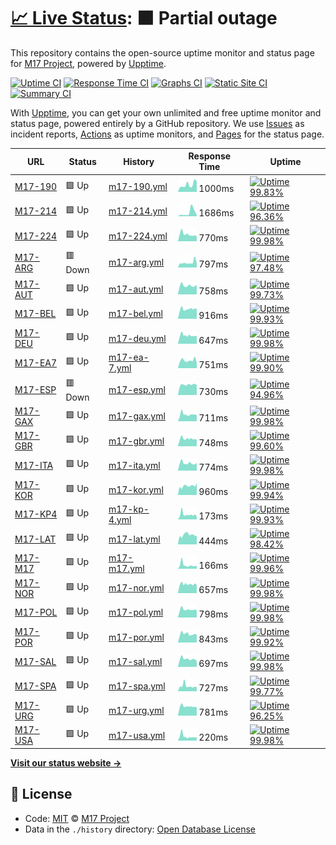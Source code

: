 # [📈 Live Status](https://uptime.m17.link): <!--live status--> **🟧 Partial outage**

This repository contains the open-source uptime monitor and status page for [M17 Project](https://m17project.org/), powered by [Upptime](https://github.com/upptime/upptime).

[![Uptime CI](https://github.com/koj-co/upptime/workflows/Uptime%20CI/badge.svg)](https://github.com/koj-co/upptime/actions?query=workflow%3A%22Uptime+CI%22)
[![Response Time CI](https://github.com/koj-co/upptime/workflows/Response%20Time%20CI/badge.svg)](https://github.com/koj-co/upptime/actions?query=workflow%3A%22Response+Time+CI%22)
[![Graphs CI](https://github.com/koj-co/upptime/workflows/Graphs%20CI/badge.svg)](https://github.com/koj-co/upptime/actions?query=workflow%3A%22Graphs+CI%22)
[![Static Site CI](https://github.com/koj-co/upptime/workflows/Static%20Site%20CI/badge.svg)](https://github.com/koj-co/upptime/actions?query=workflow%3A%22Static+Site+CI%22)
[![Summary CI](https://github.com/koj-co/upptime/workflows/Summary%20CI/badge.svg)](https://github.com/koj-co/upptime/actions?query=workflow%3A%22Summary+CI%22)

With [Upptime](https://upptime.js.org), you can get your own unlimited and free uptime monitor and status page, powered entirely by a GitHub repository. We use [Issues](https://github.com/M17-Project/upptime/issues) as incident reports, [Actions](https://github.com/M17-Project/upptime/actions) as uptime monitors, and [Pages](https://uptime.m17.link) for the status page.

<!--start: status pages-->
<!-- This summary is generated by Upptime (https://github.com/upptime/upptime) -->
<!-- Do not edit this manually, your changes will be overwritten -->

| URL                                                  | Status  | History                                                                                    | Response Time                                                                 | Uptime                                                                                                                                                                                                    |
| ---------------------------------------------------- | ------- | ------------------------------------------------------------------------------------------ | ----------------------------------------------------------------------------- | --------------------------------------------------------------------------------------------------------------------------------------------------------------------------------------------------------- |
| [M17-190](https://m17.argentina-room.dns-cloud.net/) | 🟩 Up   | [m17-190.yml](https://github.com/M17-Project/upptime/commits/master/history/m17-190.yml)   | <img alt="Response time graph" src="./graphs/m17-190.png" height="20"> 1000ms | [![Uptime 99.83%](https://img.shields.io/endpoint?url=https%3A%2F%2Fraw.githubusercontent.com%2FM17-Project%2Fupptime%2Fmaster%2Fapi%2Fm17-190%2Fuptime.json)](https://uptime.m17.link/history/m17-190)   |
| [M17-214](https://214.m17.es/)                       | 🟩 Up   | [m17-214.yml](https://github.com/M17-Project/upptime/commits/master/history/m17-214.yml)   | <img alt="Response time graph" src="./graphs/m17-214.png" height="20"> 1686ms | [![Uptime 96.36%](https://img.shields.io/endpoint?url=https%3A%2F%2Fraw.githubusercontent.com%2FM17-Project%2Fupptime%2Fmaster%2Fapi%2Fm17-214%2Fuptime.json)](https://uptime.m17.link/history/m17-214)   |
| [M17-224](https://eamaster.xreflector.es/m17/)       | 🟩 Up   | [m17-224.yml](https://github.com/M17-Project/upptime/commits/master/history/m17-224.yml)   | <img alt="Response time graph" src="./graphs/m17-224.png" height="20"> 770ms  | [![Uptime 99.98%](https://img.shields.io/endpoint?url=https%3A%2F%2Fraw.githubusercontent.com%2FM17-Project%2Fupptime%2Fmaster%2Fapi%2Fm17-224%2Fuptime.json)](https://uptime.m17.link/history/m17-224)   |
| [M17-ARG](https://m17arg.ddns.net/)                  | 🟥 Down | [m17-arg.yml](https://github.com/M17-Project/upptime/commits/master/history/m17-arg.yml)   | <img alt="Response time graph" src="./graphs/m17-arg.png" height="20"> 797ms  | [![Uptime 97.48%](https://img.shields.io/endpoint?url=https%3A%2F%2Fraw.githubusercontent.com%2FM17-Project%2Fupptime%2Fmaster%2Fapi%2Fm17-arg%2Fuptime.json)](https://uptime.m17.link/history/m17-arg)   |
| [M17-AUT](https://m17-aut.xreflector.net/)           | 🟩 Up   | [m17-aut.yml](https://github.com/M17-Project/upptime/commits/master/history/m17-aut.yml)   | <img alt="Response time graph" src="./graphs/m17-aut.png" height="20"> 758ms  | [![Uptime 99.73%](https://img.shields.io/endpoint?url=https%3A%2F%2Fraw.githubusercontent.com%2FM17-Project%2Fupptime%2Fmaster%2Fapi%2Fm17-aut%2Fuptime.json)](https://uptime.m17.link/history/m17-aut)   |
| [M17-BEL](https://on0lg.no-ip.org/m17bel/)           | 🟩 Up   | [m17-bel.yml](https://github.com/M17-Project/upptime/commits/master/history/m17-bel.yml)   | <img alt="Response time graph" src="./graphs/m17-bel.png" height="20"> 916ms  | [![Uptime 99.93%](https://img.shields.io/endpoint?url=https%3A%2F%2Fraw.githubusercontent.com%2FM17-Project%2Fupptime%2Fmaster%2Fapi%2Fm17-bel%2Fuptime.json)](https://uptime.m17.link/history/m17-bel)   |
| [M17-DEU](https://m17-deu.xreflector.net/)           | 🟩 Up   | [m17-deu.yml](https://github.com/M17-Project/upptime/commits/master/history/m17-deu.yml)   | <img alt="Response time graph" src="./graphs/m17-deu.png" height="20"> 647ms  | [![Uptime 99.98%](https://img.shields.io/endpoint?url=https%3A%2F%2Fraw.githubusercontent.com%2FM17-Project%2Fupptime%2Fmaster%2Fapi%2Fm17-deu%2Fuptime.json)](https://uptime.m17.link/history/m17-deu)   |
| [M17-EA7](https://rcveleta.xreflector.es/)           | 🟩 Up   | [m17-ea-7.yml](https://github.com/M17-Project/upptime/commits/master/history/m17-ea-7.yml) | <img alt="Response time graph" src="./graphs/m17-ea-7.png" height="20"> 751ms | [![Uptime 99.90%](https://img.shields.io/endpoint?url=https%3A%2F%2Fraw.githubusercontent.com%2FM17-Project%2Fupptime%2Fmaster%2Fapi%2Fm17-ea-7%2Fuptime.json)](https://uptime.m17.link/history/m17-ea-7) |
| [M17-ESP](https://m17spa.xreflector.es/)             | 🟥 Down | [m17-esp.yml](https://github.com/M17-Project/upptime/commits/master/history/m17-esp.yml)   | <img alt="Response time graph" src="./graphs/m17-esp.png" height="20"> 730ms  | [![Uptime 94.96%](https://img.shields.io/endpoint?url=https%3A%2F%2Fraw.githubusercontent.com%2FM17-Project%2Fupptime%2Fmaster%2Fapi%2Fm17-esp%2Fuptime.json)](https://uptime.m17.link/history/m17-esp)   |
| [M17-GAX](https://ea4gax.es/M17/)                    | 🟩 Up   | [m17-gax.yml](https://github.com/M17-Project/upptime/commits/master/history/m17-gax.yml)   | <img alt="Response time graph" src="./graphs/m17-gax.png" height="20"> 711ms  | [![Uptime 99.98%](https://img.shields.io/endpoint?url=https%3A%2F%2Fraw.githubusercontent.com%2FM17-Project%2Fupptime%2Fmaster%2Fapi%2Fm17-gax%2Fuptime.json)](https://uptime.m17.link/history/m17-gax)   |
| [M17-GBR](https://www.roip.network/m17/)             | 🟩 Up   | [m17-gbr.yml](https://github.com/M17-Project/upptime/commits/master/history/m17-gbr.yml)   | <img alt="Response time graph" src="./graphs/m17-gbr.png" height="20"> 748ms  | [![Uptime 99.60%](https://img.shields.io/endpoint?url=https%3A%2F%2Fraw.githubusercontent.com%2FM17-Project%2Fupptime%2Fmaster%2Fapi%2Fm17-gbr%2Fuptime.json)](https://uptime.m17.link/history/m17-gbr)   |
| [M17-ITA](https://m17ita.hblink.it/)                 | 🟩 Up   | [m17-ita.yml](https://github.com/M17-Project/upptime/commits/master/history/m17-ita.yml)   | <img alt="Response time graph" src="./graphs/m17-ita.png" height="20"> 774ms  | [![Uptime 99.98%](https://img.shields.io/endpoint?url=https%3A%2F%2Fraw.githubusercontent.com%2FM17-Project%2Fupptime%2Fmaster%2Fapi%2Fm17-ita%2Fuptime.json)](https://uptime.m17.link/history/m17-ita)   |
| [M17-KOR](https://m17-kor.dvham.com/)                | 🟩 Up   | [m17-kor.yml](https://github.com/M17-Project/upptime/commits/master/history/m17-kor.yml)   | <img alt="Response time graph" src="./graphs/m17-kor.png" height="20"> 960ms  | [![Uptime 99.94%](https://img.shields.io/endpoint?url=https%3A%2F%2Fraw.githubusercontent.com%2FM17-Project%2Fupptime%2Fmaster%2Fapi%2Fm17-kor%2Fuptime.json)](https://uptime.m17.link/history/m17-kor)   |
| [M17-KP4](https://kp4ca-m17.ddns.net/)               | 🟩 Up   | [m17-kp-4.yml](https://github.com/M17-Project/upptime/commits/master/history/m17-kp-4.yml) | <img alt="Response time graph" src="./graphs/m17-kp-4.png" height="20"> 173ms | [![Uptime 99.93%](https://img.shields.io/endpoint?url=https%3A%2F%2Fraw.githubusercontent.com%2FM17-Project%2Fupptime%2Fmaster%2Fapi%2Fm17-kp-4%2Fuptime.json)](https://uptime.m17.link/history/m17-kp-4) |
| [M17-LAT](https://latinos.m17.es/)                   | 🟩 Up   | [m17-lat.yml](https://github.com/M17-Project/upptime/commits/master/history/m17-lat.yml)   | <img alt="Response time graph" src="./graphs/m17-lat.png" height="20"> 444ms  | [![Uptime 98.42%](https://img.shields.io/endpoint?url=https%3A%2F%2Fraw.githubusercontent.com%2FM17-Project%2Fupptime%2Fmaster%2Fapi%2Fm17-lat%2Fuptime.json)](https://uptime.m17.link/history/m17-lat)   |
| [M17-M17](https://ref.m17.link/)                     | 🟩 Up   | [m17-m17.yml](https://github.com/M17-Project/upptime/commits/master/history/m17-m17.yml)   | <img alt="Response time graph" src="./graphs/m17-m17.png" height="20"> 166ms  | [![Uptime 99.96%](https://img.shields.io/endpoint?url=https%3A%2F%2Fraw.githubusercontent.com%2FM17-Project%2Fupptime%2Fmaster%2Fapi%2Fm17-m17%2Fuptime.json)](https://uptime.m17.link/history/m17-m17)   |
| [M17-NOR](https://m17.la2k.no/)                      | 🟩 Up   | [m17-nor.yml](https://github.com/M17-Project/upptime/commits/master/history/m17-nor.yml)   | <img alt="Response time graph" src="./graphs/m17-nor.png" height="20"> 657ms  | [![Uptime 99.98%](https://img.shields.io/endpoint?url=https%3A%2F%2Fraw.githubusercontent.com%2FM17-Project%2Fupptime%2Fmaster%2Fapi%2Fm17-nor%2Fuptime.json)](https://uptime.m17.link/history/m17-nor)   |
| [M17-POL](https://m17.hblink.network/)               | 🟩 Up   | [m17-pol.yml](https://github.com/M17-Project/upptime/commits/master/history/m17-pol.yml)   | <img alt="Response time graph" src="./graphs/m17-pol.png" height="20"> 798ms  | [![Uptime 99.98%](https://img.shields.io/endpoint?url=https%3A%2F%2Fraw.githubusercontent.com%2FM17-Project%2Fupptime%2Fmaster%2Fapi%2Fm17-pol%2Fuptime.json)](https://uptime.m17.link/history/m17-pol)   |
| [M17-POR](https://m17.hamradio.pt/)                  | 🟩 Up   | [m17-por.yml](https://github.com/M17-Project/upptime/commits/master/history/m17-por.yml)   | <img alt="Response time graph" src="./graphs/m17-por.png" height="20"> 843ms  | [![Uptime 99.92%](https://img.shields.io/endpoint?url=https%3A%2F%2Fraw.githubusercontent.com%2FM17-Project%2Fupptime%2Fmaster%2Fapi%2Fm17-por%2Fuptime.json)](https://uptime.m17.link/history/m17-por)   |
| [M17-SAL](https://m17sal.m17.es/)                    | 🟩 Up   | [m17-sal.yml](https://github.com/M17-Project/upptime/commits/master/history/m17-sal.yml)   | <img alt="Response time graph" src="./graphs/m17-sal.png" height="20"> 697ms  | [![Uptime 99.98%](https://img.shields.io/endpoint?url=https%3A%2F%2Fraw.githubusercontent.com%2FM17-Project%2Fupptime%2Fmaster%2Fapi%2Fm17-sal%2Fuptime.json)](https://uptime.m17.link/history/m17-sal)   |
| [M17-SPA](https://hblinkspain.duckdns.org/mrefd/)    | 🟩 Up   | [m17-spa.yml](https://github.com/M17-Project/upptime/commits/master/history/m17-spa.yml)   | <img alt="Response time graph" src="./graphs/m17-spa.png" height="20"> 727ms  | [![Uptime 99.77%](https://img.shields.io/endpoint?url=https%3A%2F%2Fraw.githubusercontent.com%2FM17-Project%2Fupptime%2Fmaster%2Fapi%2Fm17-spa%2Fuptime.json)](https://uptime.m17.link/history/m17-spa)   |
| [M17-URG](https://m17-uruguay.ddns.net/m17/)         | 🟩 Up   | [m17-urg.yml](https://github.com/M17-Project/upptime/commits/master/history/m17-urg.yml)   | <img alt="Response time graph" src="./graphs/m17-urg.png" height="20"> 781ms  | [![Uptime 96.25%](https://img.shields.io/endpoint?url=https%3A%2F%2Fraw.githubusercontent.com%2FM17-Project%2Fupptime%2Fmaster%2Fapi%2Fm17-urg%2Fuptime.json)](https://uptime.m17.link/history/m17-urg)   |
| [M17-USA](https://m17-usa.openquad.net/)             | 🟩 Up   | [m17-usa.yml](https://github.com/M17-Project/upptime/commits/master/history/m17-usa.yml)   | <img alt="Response time graph" src="./graphs/m17-usa.png" height="20"> 220ms  | [![Uptime 99.98%](https://img.shields.io/endpoint?url=https%3A%2F%2Fraw.githubusercontent.com%2FM17-Project%2Fupptime%2Fmaster%2Fapi%2Fm17-usa%2Fuptime.json)](https://uptime.m17.link/history/m17-usa)   |

<!--end: status pages-->

[**Visit our status website →**](https://uptime.m17.link)

## 📄 License

- Code: [MIT](./LICENSE) © [M17 Project](https://m17project.org)
- Data in the `./history` directory: [Open Database License](https://opendatacommons.org/licenses/odbl/1-0/)
